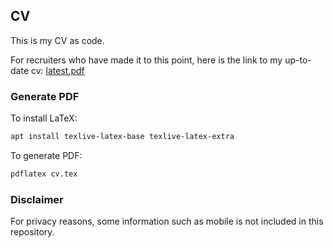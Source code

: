 ## CV

This is my CV as code. <br> 

For recruiters who have made it to this point, here is the link to my up-to-date cv: [latest.pdf](cv.pdf)  

### Generate PDF


To install LaTeX:
```sh
apt install texlive-latex-base texlive-latex-extra
```

To generate PDF:
```bash
pdflatex cv.tex
```

### Disclaimer

For privacy reasons, some information such as mobile is not included in this repository.

